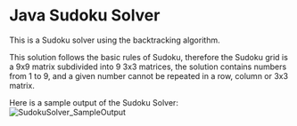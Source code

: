 # Java Sudoku Solver

This is a Sudoku solver using the backtracking algorithm.

This solution follows the basic rules of Sudoku, therefore the Sudoku grid is a 9x9 matrix subdivided into 9 3x3 matrices, the solution contains numbers from 1 to 9, and 
a given number cannot be repeated in a row, column or 3x3 matrix.

Here is a sample output of the Sudoku Solver:</br>
![SudokuSolver_SampleOutput](https://user-images.githubusercontent.com/78096080/148873908-187f7a30-ce26-436b-a762-34481e558ae0.png)

